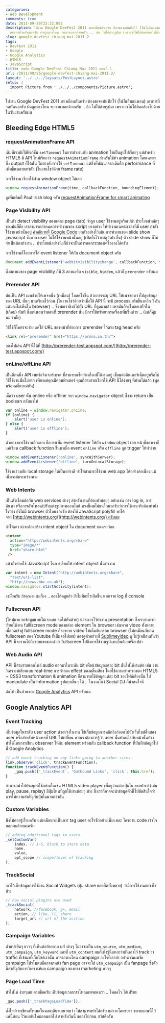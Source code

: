 ```yaml
---
categories:
- Web Development
comments: true
date: 2011-09-26T23:32:08Z
description: ไปงาน Google DevFest 2011 มาเหมือนกันครับ ต้องขอจดบันทึกไว้ (ไม่งั้นลืมแน่นอน)
  เอาเท่าที่จดทันนะครับ ผิดถูกตรงไหน รบกวนบอกด้วยครับ .. อ้อ ไม่ได้ถ่ายรูปมา เพราะว่าไม่ได้ติดกล้องไปด้วยในวันงานครับผม
slug: google-devfest-chiang-mai-2011-2
tags:
- DevFest 2011
- Google
- Google Analytics
- HTML5
- JavaScript
title: บันทึก Google DevFest Chiang Mai 2011 ตอนที่ 1
url: /2011/09/26/google-devfest-chiang-mai-2011-2/
layout: '../../../layouts/PostLayout.astro'
setup: |
  import Picture from '../../../components/Picture.astro';
---
```


ไปงาน Google DevFest 2011 มาเหมือนกันครับ ต้องขอจดบันทึกไว้ (ไม่งั้นลืมแน่นอน) เอาเท่าที่จดทันนะครับ ผิดถูกตรงไหน รบกวนบอกด้วยครับ .. อ้อ ไม่ได้ถ่ายรูปมา เพราะว่าไม่ได้ติดกล้องไปด้วยในวันงานครับผม

## Bleeding Edge HTML5

### requestAnimationFrame API

เดิมทีเรามักใช้ฟังก์ชั่น `setTimeout` ในการทำงานกับ animation ให้เป็นลูปไปเรื่อยๆ แต่สำหรับ HTML5 มี API ใหม่เรียกว่า `requestAnimationFrame` สำหรับใช้ทำ animation โดยเฉพาะ ซึ่ง output ที่ได้นั้น ไม่ต่างกับการใช้ `setTimeout` แต่สิ่งที่พัฒนาจากเดิมคือ performance ที่เพิ่มขึ้นหลายเท่าตัว (ในงานโชว์ด้วย frame rate)

การใช้งาน เรียกใช้ผ่าน window object ได้เลย

```js
window.requestAnimationFrame(time, callbackFunction, boundingElement);
```


ดูเพิ่มเติมที่ Paul Irish blog ครับ [requestAnimationFrame for smart animating
](http://paulirish.com/2011/requestanimationframe-for-smart-animating/)

### Page Visibility API

เป็นตัว detect visibility ของแต่ละ page (tab) ว่าถูก user ใช้งานอยู่หรือเปล่า ประโยชน์หลักๆ ของมันก็คือ เราสามารถกำหนดการทำงานของ script บางอย่าง ให้ทำงานเฉพาะเวลาที่มี user กำลังใช้งานหน้านั้นอยู่ [คำอธิบายที่ Google Code](http://code.google.com/chrome/whitepapers/pagevisibility.html) ยกตัวอย่างไว้เช่น การทำงานของ slide show javascript ซึ่งหาก user ไม่ได้ใช้งานหน้านั้นอยู่ (เปิดทิ้งไว้ แต่ดู tab อื่น) ตัว slide show ก็ไม่จำเป็นต้องทำงาน .. ประโยชน์อย่างนึงก็น่าจะเป็นการลดภาระของเครื่องลงได้ครับ

การใช้งานก็โดยการใส่ event listener ให้กับ document object ครับ

```js
document.addEventListener('webkitvisibilitychange', callbackFunction, false);
```

ซึ่งสถานะของ page visibility ก็มี 3 สถานะคือ `visible`, `hidden`, แล้วก็ `prerender` ครับผม

### Prerender API

มันเป็น API เมพช่วยให้เพจหนึ่ง (เหมือน) โหลดไวขึ้น ด้วยการระบุ URL ให้เพจของเราไปดูดข้อมูลของ URL นั้นๆ มาเตรียมไว้ก่อน (ในงานโชว์ด้วยว่าเมื่อใช้ API นี้ จะมี process เพิ่มขึ้นมาอีก 1 อัน แต่มองไม่เห็นใน browser) .. ซึ่งพอเราลิงก์ไปยัง URL ที่ดูดมาแล้ว เพจมันก็จะโหลดเสร็จใน (เกือบ) ทันที ซึ่งแน่นอนว่าตอนที่ prerender นั้น มีการใช้ทรัพยากรเครื่องเพิ่มขึ้นด้วย .. (แต่ก็คุ้มนะ ว่ามั้ย)

วิธีใช้ก็โคตรจะง่าย แค่ใส่ URL ของหน้าที่ต้องการ prerender ไว้ตรง tag head ครับ

```html
<link rel="prerender" href="https://armno.in.th/">
```

ลองไปเล่น API นี้ได้ที่ [http://prerender-test.appspot.com/](http://prerender-test.appspot.com/)

### onLine/offLine API

เป็นอีกหนึ่ง API เมพขิงจิงเจอร์เบรด ที่สามารถเช็คว่าเครื่องที่ใช้งานอยู่ เชื่อมต่ออินเตอร์เน็ตอยู่หรือไม่ วิธีใช้งานนั้นไม่ยาก เพียงแค่คุณมีคอมพิวเตอร์ คุณก็สามารถเรียกใช้ API นี้ได้ง่ายๆ ที่บ้านได้แล้ว (พูดพร้อมคลี่แบงค์พัน)

เช็คว่า user นั้น online หรือ offline จาก `window.navigator` object ซึ่งจะ return เป็น boolean กลับมาให้

```js
var online = window.navigator.onLine;
if (online) {
    alert('user is online');
} else {
    alert('user is offline');
}
```

ตัวอย่างการใช้งานอีกแบบ คือการเพิ่ม event listener ให้กับ `window` object เลย หน้าที่ของเราก็แค่เขียน callback function ขึ้นมาเมื่อ event `online` หรือ `offline` ถูก trigger ให้ทำงาน

```js
window.addEventListener('online', syncWithServer);
window.addEventListener('offline', turnOnLocalStorage);
```

ใช้งานร่วมกับ local storage ได้เป็นอย่างดี ทำให้สามารถใช้งาน web app ได้อย่างต่อเนื่อง แม้เน็ตจะล่มระหว่างทาง

### Web Intents

เป็นตัวเชื่อมต่อกับ web services ต่างๆ สำหรับงานที่ต้องทำบ่อยๆ อย่างเช่น การ log in, การค้นหา หรือการอัพโหลด/ปรับแต่งรูปภาพออนไลน์ ตรงนี้ผมไม่แน่ใจนะครับว่าการใช้งานจริงต้องทำยังไงบ้าง ยังไม่มี browser ตัวไหนรองรับ ต้องใช้ JavaScript polyfill หาได้จาก [http://webintents.org/](http://webintents.org/) ครับผม

ถ้าให้เดา น่าจะต้องสร้าง intent object ใน document ของเราก่อน

```html
<intent
  action="http://webintents.org/share"
  type="image/*"
  href="share.html"
 />
```

แล้วถึงค่อยใช้ JavaScript ในการเรียกให้ intent object นั้นทำงาน

```js
var intent = new Intent("http://webintents.org/share",
  "text/uri-list",
  "http://news.bbc.co.uk");
window.navigator.startActivity(intent);
```

งงมั้ยครับ ถ้าคุณงง ผมก็งง .. ลองโค้ดดูแล้ว ยังไม่มีอะไรเกิดขึ้น นอกจาก log ที่ console

### Fullscreen API

(ใหม่มาก หาข้อมูลแทบไม่เจอเลย จดไม่ทันด้วย) น่าจะเอาไว้ทำงาน presentation ซึ่งเราสามารถเรียกใช้งาน fulllscreen mode ของแต่ละ element ใน browser เช่นพวก video ทั้งหลาย เมื่อกดเข้าสู่ fullscreen mode ก็จะขยาย video ให้เต็มกับกรอบ browser (ไม่เหมือนกับกด fullscreen ของ Youtube ที่เต็มจอไปเลย) ลองดูตัวอย่างที่ [Sublimevideo](http://sublimevideo.net/demo) ดู ไม่รู้เหมือนกันว่า API นี้จะรวมไปถึงขอบเขตของคำว่า fullscreen ไปถึงการใช้งานรูปแบบอื่นด้วยหรือเปล่า

### Web Audio API

API นี้สามารถแตกไฟล์ audio ออกมาในระดับ bit เพื่อนำข้อมูลแต่ละ bit นั้นไปใช้งานต่อ เช่น งานวิเคราะห์เสียงแบบ real-time การจำลอง effect ของคลื่นเสียง โดยใช้ความสามารถของ HTML5 + CSS3 transformation & animation ก็สามารถใช้ข้อมูลแต่ละ bit ของไฟล์เสียงนั้น ไป manipulate เป็น information รูปแบบอื่นๆ ได้ .. ในงานโชว์ Social DJ ก็น่าสนใจดี

ต่อไป เป็นส่วนของ [Google Analytics](http://www.google.com/analytics) API ครับผม

## Google Analytics API

### Event Tracking

เก็บข้อมูลในระดับ user action ตัวอย่างในงาน ใช้เก็บข้อมูลการคลิกลิงก์ออกไปยังเว็บไซต์อื่นของ user หรือสำหรับหน้าเพจที่ URL ไม่เปลี่ยน หากเราต้องการรู้ว่า user นั้นทำอะไรกับหน้านั้นบ้าง ทำได้โดยการเขียน observer ให้กับ element พร้อมกับ callback function ที่บันทึกข้อมูลไปที่ Google Analytics

```js
// add event tracking on any links going to another sites
link.observe('click', trackEventFunction);
function trackEventFunction() {
    _gaq.push(['_trackEvent', 'Outbound Links', 'click', this.href);
}
```

สามารถนำไปประยุกต์ใช้อย่างอื่นเช่น HTML5 video player เพื่อดูว่าแต่ละปุ่มใน control (เช่น play, pause, replay) มีปุ่มไหนที่ถูกใช้งานบ่อยๆ บ้าง ซึ่งเราก็อาจจะนำข้อมูลตัวนี้ไปตัดสินใจว่า ควรให้ความสำคัญกับปุ่มใดมากกว่ากัน

### Custom Variables

ฟังไม่ค่อยรู้เรื่องครับ แต่เหมือนจะเป็นการ tag user อะไรซักอย่างเนี่ยแหละ ใครอ่าน code เข้าใจบอกผมด้วยนะครับ

```js
// adding additional tags to users
_setCustomVar(
    index, // 1-5, block to store data
    name,
    value,
    opt_scope // scope/level of tracking
);
```

### TrackSocial

เอาไว้เก็บข้อมูลการใช้งาน Social Widgets (ปุ่ม share ยอดฮิตทั้งหลาย) ว่ามีการใช้งานอย่างไรบ้าง

```js
// how social plugins are used
_trackSocial(
    network, //facebook, g+, email
    action, // like, +1, share
    target_url // url of the acition
);
```

### Campaign Variables

ตัวแปรยึดๆ ยาวๆ ที่เห็นต่อท้ายตาม url ต่างๆ ไม่ว่าจะเป็น `utm_source`, `utm_medium`, `utm_campaign`, `utm_keyword` และก็ `utm_content` ผมก็เพิ่งรู้นี่แหละว่ามันเอาไว้ track ว่า traffic ที่เข้ามาที่เว็บไซต์เรานั้น มาจากทางไหน campaign อะไรที่เราทำ อย่างเช่นผมจัด campaign โปรโมตบล็อกจากหน้า fan page อาจจะใส่ `utm_campaign` เป็น fanpage ซึ่งตัวนี้สำคัญกับการวิเคราะห์ผล campaign ของทาง marketing มากๆ

### Page Load Time

ทำไปได้ ง่ายๆเลย ตามชื่อครับ เก็บข้อมูลเวลาการโหลดเพจของเรา .. โหลดไว ได้เปรียบ

```js
_gaq.push(['_trackPageLoadTime']);
```

ตั้งใจว่าจะเขียนทั้งหมดในตอนเดียวเลย พบว่า ไม่สามารถทำได้ครับ แม่งจะโคตรยาว ขอจบตอนนี้ไว้แค่นี้ก่อน ไว้พบกันใหม่ตอนต่อไป สำหรับวันนี้ ขอลาไปก่อน สวัสดีครับ
